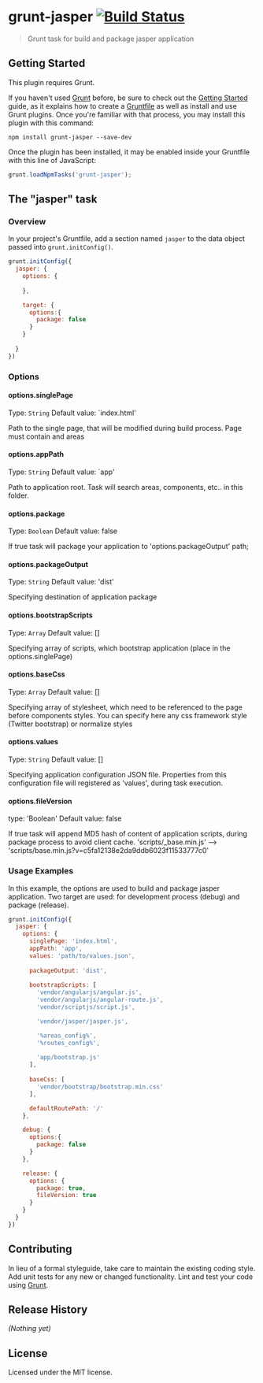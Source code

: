 # grunt-jasper [![Build Status](https://travis-ci.org/jasperjs/grunt-jasper.svg?branch=master)](https://travis-ci.org/jasperjs/grunt-jasper)

> Grunt task for build and package jasper application

## Getting Started
This plugin requires Grunt.

If you haven't used [Grunt](http://gruntjs.com/) before, be sure to check out the [Getting Started](http://gruntjs.com/getting-started) guide, as it explains how to create a [Gruntfile](http://gruntjs.com/sample-gruntfile) as well as install and use Grunt plugins. Once you're familiar with that process, you may install this plugin with this command:

```shell
npm install grunt-jasper --save-dev
```

Once the plugin has been installed, it may be enabled inside your Gruntfile with this line of JavaScript:

```js
grunt.loadNpmTasks('grunt-jasper');
```

## The "jasper" task

### Overview
In your project's Gruntfile, add a section named `jasper` to the data object passed into `grunt.initConfig()`.

```js
grunt.initConfig({
  jasper: {
    options: {
    
    },

    target: {
      options:{
        package: false
      }
    }
    
  }
})
```

### Options

#### options.singlePage
Type: `String`
Default value: `index.html'

Path to the single page, that will be modified during build process. Page must contain <!-- SCRIPTS --> and <!-- STYLES --> areas

#### options.appPath
Type: `String`
Default value: `app'

Path to application root. Task will search areas, components, etc.. in this folder.

#### options.package
Type: `Boolean`
Default value: false

If true task will package your application to 'options.packageOutput' path;

#### options.packageOutput
Type: `String`
Default value: 'dist'

Specifying destination of application package

#### options.bootstrapScripts
Type: `Array`
Default value: []

Specifying array of scripts, which bootstrap application (place in the options.singlePage)

#### options.baseCss
Type: `Array`
Default value: []

Specifying array of stylesheet, which need to be referenced to the page before components styles. You can specify here any css framework style (Twitter bootstrap) or normalize styles

#### options.values
Type: `String`
Default value: []

Specifying application configuration JSON file. Properties from this configuration file will registered as 'values', during task execution.

#### options.fileVersion
type: 'Boolean'
Default value: false

If true task will append MD5 hash of content of application scripts, during package process to avoid client cache. 'scripts/_base.min.js' --> 'scripts/base.min.js?v=c5fa12138e2da9ddb6023f11533777c0'

### Usage Examples

In this example, the options are used to build and package jasper application. Two target are used: for development process (debug) and package (release).

```js
grunt.initConfig({
  jasper: {
    options: {
      singlePage: 'index.html',
      appPath: 'app',
      values: 'path/to/values.json',
      
      packageOutput: 'dist',
      
      bootstrapScripts: [
        'vendor/angularjs/angular.js',
        'vendor/angularjs/angular-route.js',
        'vendor/scriptjs/script.js',

        'vendor/jasper/jasper.js',

        '%areas_config%',
        '%routes_config%',
        
        'app/bootstrap.js'
      ],
      
      baseCss: [
        'vendor/bootstrap/bootstrap.min.css'
      ],

      defaultRoutePath: '/'
    },

    debug: {
      options:{
        package: false
      }
    },

    release: {
      options: {
        package: true,
        fileVersion: true
      }
    }
  }
})
```

## Contributing
In lieu of a formal styleguide, take care to maintain the existing coding style. Add unit tests for any new or changed functionality. Lint and test your code using [Grunt](http://gruntjs.com/).

## Release History
_(Nothing yet)_

## License
Licensed under the MIT license.
